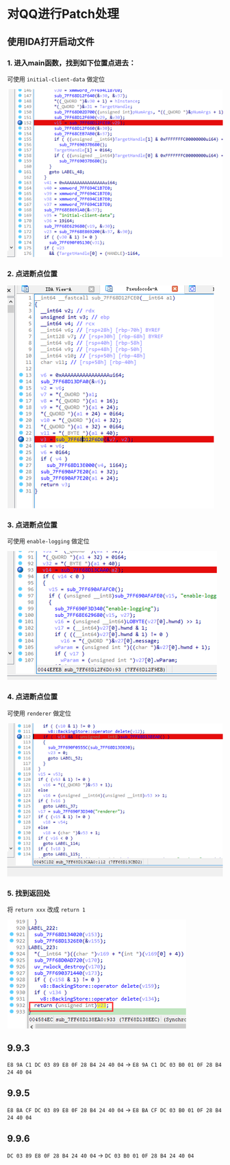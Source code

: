 # 对QQ进行Patch处理

## 使用IDA打开启动文件

### 1. 进入main函数，找到如下位置点进去：

可使用 `initial-client-data` 做定位

![main函数](./patch/main.png)

### 2. 点进断点位置

![sub-1](./patch/sub_1.png)

### 3. 点进断点位置

可使用 `enable-logging` 做定位

![sub-2](./patch/sub_2.png)

### 4. 点进断点位置

可使用 `renderer` 做定位

![sub-3](./patch/sub_3.png)

### 5. 找到返回处

将 `return xxx` 改成 `return 1`

![sub-4](./patch/sub_4.png)

## 9.9.3

`E8 9A C1 DC 03 89 E8 0F 28 B4 24 40 04` -> `E8 9A C1 DC 03 B0 01 0F 28 B4 24 40 04`


## 9.9.5

`E8 BA CF DC 03 89 E8 0F 28 B4 24 40 04` -> `E8 BA CF DC 03 B0 01 0F 28 B4 24 40 04`


## 9.9.6

`DC 03 89 E8 0F 28 B4 24 40 04` -> `DC 03 B0 01 0F 28 B4 24 40 04`